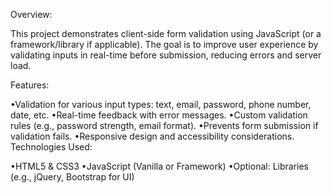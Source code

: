 Overview:

This project demonstrates client-side form validation using JavaScript (or a framework/library if applicable). The goal is to improve user experience by validating inputs in real-time before submission, reducing errors and server load.

Features:

•Validation for various input types: text, email, password, phone number, date, etc.
•Real-time feedback with error messages.
•Custom validation rules (e.g., password strength, email format).
•Prevents form submission if validation fails.
•Responsive design and accessibility considerations.
Technologies Used:

•HTML5 & CSS3
•JavaScript (Vanilla or Framework)
•Optional: Libraries (e.g., jQuery, Bootstrap for UI)
